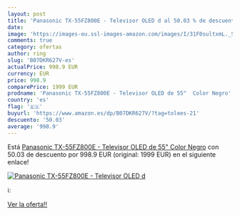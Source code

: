 ```yaml
---
layout: post
title: 'Panasonic TX-55FZ800E - Televisor OLED d al 50.03 % de descuento'
date: 
image: 'https://images-eu.ssl-images-amazon.com/images/I/31F0sultxmL._SL200_.jpg'
comments: true
category: ofertas
author: ring
slug: 'B07DKR627V-es'
actualPrice: 998.9 EUR
currency: EUR
price: 998.9
comparePrice: 1999 EUR
prodname: 'Panasonic TX-55FZ800E - Televisor OLED de 55"  Color Negro'
country: 'es'
flag: '🇪🇸'
buyurl: 'https://www.amazon.es/dp/B07DKR627V/?tag=tolees-21'
descuento: '50.03'
average: '998.9'
---
```


Está [Panasonic TX-55FZ800E - Televisor OLED de 55"  Color Negro](https://www.amazon.es/dp/B07DKR627V/?tag=tolees-21) con 50.03 de descuento por 998.9 EUR (original: 1999 EUR) en el siguiente enlace!

[![Panasonic TX-55FZ800E - Televisor OLED d](https://images-eu.ssl-images-amazon.com/images/I/31F0sultxmL._SL200_.jpg)](https://www.amazon.es/dp/B07DKR627V/?tag=tolees-21)

ℹ️:


[Ver la oferta!!](https://www.amazon.es/dp/B07DKR627V/?tag=tolees-21)
